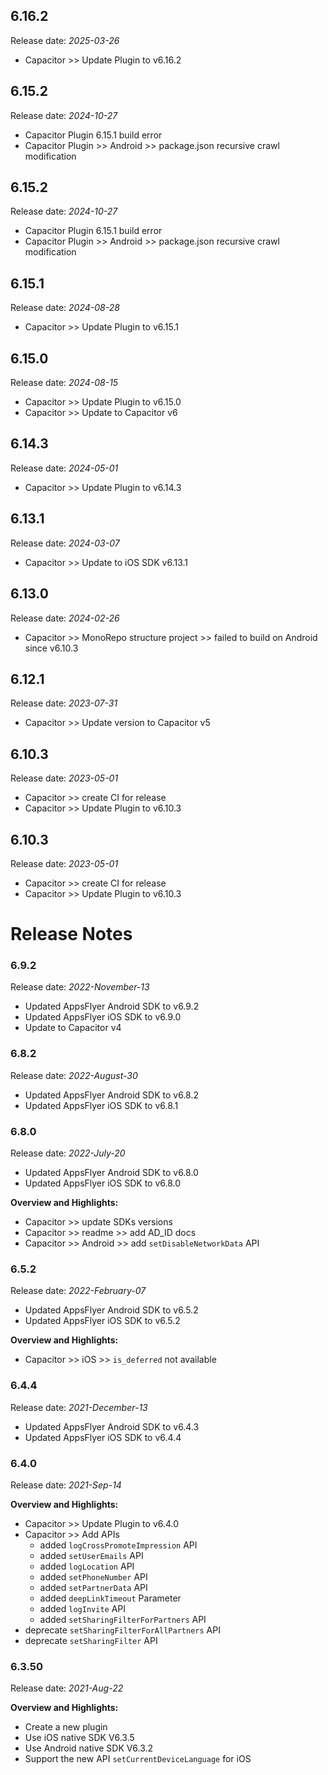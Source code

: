 ## 6.16.2
 Release date: *2025-03-26*

- Capacitor >> Update Plugin to v6.16.2

## 6.15.2
 Release date: *2024-10-27*

- Capacitor Plugin 6.15.1 build error
- Capacitor Plugin >> Android >> package.json recursive crawl modification

## 6.15.2
 Release date: *2024-10-27*

- Capacitor Plugin 6.15.1 build error
- Capacitor Plugin >> Android >> package.json recursive crawl modification

## 6.15.1
 Release date: *2024-08-28*

- Capacitor >> Update Plugin to v6.15.1

## 6.15.0
 Release date: *2024-08-15*

- Capacitor >> Update Plugin to v6.15.0
- Capacitor >> Update to Capacitor v6

## 6.14.3
 Release date: *2024-05-01*

- Capacitor >> Update Plugin to v6.14.3

## 6.13.1
 Release date: *2024-03-07*

- Capacitor >> Update to iOS SDK v6.13.1

## 6.13.0
 Release date: *2024-02-26*

- Capacitor >> MonoRepo structure project >> failed to build on Android since v6.10.3

## 6.12.1
 Release date: *2023-07-31*

- Capacitor >> Update version to Capacitor v5

## 6.10.3
 Release date: *2023-05-01*

- Capacitor >> create CI for release
- Capacitor >> Update Plugin to v6.10.3

## 6.10.3
 Release date: *2023-05-01*

- Capacitor >> create CI for release
- Capacitor >> Update Plugin to v6.10.3

# Release Notes
### 6.9.2
Release date: *2022-November-13*
- Updated AppsFlyer Android SDK to v6.9.2
- Updated AppsFlyer iOS SDK to v6.9.0
- Update to Capacitor v4
### 6.8.2
Release date: *2022-August-30*
- Updated AppsFlyer Android SDK to v6.8.2
- Updated AppsFlyer iOS SDK to v6.8.1
### 6.8.0
Release date: *2022-July-20*
- Updated AppsFlyer Android SDK to v6.8.0
- Updated AppsFlyer iOS SDK to v6.8.0

**Overview and Highlights:**
- Capacitor >> update SDKs versions 
- Capacitor >> readme >> add AD_ID docs
- Capacitor >> Android >> add `setDisableNetworkData` API
### 6.5.2
Release date: *2022-February-07*
- Updated AppsFlyer Android SDK to v6.5.2
- Updated AppsFlyer iOS SDK to v6.5.2

**Overview and Highlights:**
- Capacitor >> iOS >> `is_deferred` not available  
### 6.4.4
Release date: *2021-December-13*
- Updated AppsFlyer Android SDK to v6.4.3
- Updated AppsFlyer iOS SDK to v6.4.4
### 6.4.0
Release date: *2021-Sep-14* 

**Overview and Highlights:**
- Capacitor >> Update Plugin to v6.4.0 
- Capacitor >> Add APIs
  - added `logCrossPromoteImpression` API
  - added `setUserEmails` API
  - added `logLocation` API  
  - added `setPhoneNumber` API
  - added `setPartnerData` API
  - added `deepLinkTimeout` Parameter
  - added `logInvite` API
  - added `setSharingFilterForPartners` API
- deprecate `setSharingFilterForAllPartners` API
- deprecate `setSharingFilter` API


### 6.3.50
Release date: *2021-Aug-22* 

**Overview and Highlights:**
- Create a new plugin
- Use iOS native SDK  V6.3.5
- Use Android native SDK  V6.3.2
- Support the new API `setCurrentDeviceLanguage` for iOS
